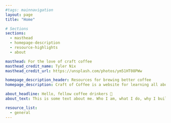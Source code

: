 ```yaml
---
#tags: mainnavigation
layout: page
title: "Home"

# Sections
sections:
  - masthead
  - homepage-description
  - resource-highlights
  - about

masthead: For the love of craft coffee
masthead_credit_name: Tyler Nix
masthead_credit_url: https://unsplash.com/photos/ym51HT08PWw

homepage_description_header: Resources for brewing better coffee
homepage_description: Craft of Coffee is a website for learning all about coffee. Our mission is to help coffee enthusiasts of any skill level easily find the information that they need.

about_headline: Hello, fellow coffee drinkers 👋
about_text: This is some text about me. Who I am, what I do, why I built this website, and why I want you to enjoy using it as a resource (and contribute to it).

resource_list:
  - general
---
```

